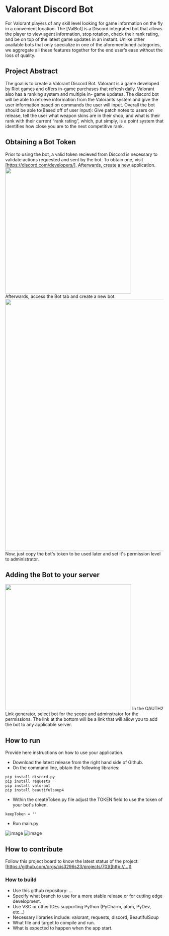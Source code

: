 # Valorant Discord Bot
For Valorant players of any skill level looking for game information on the fly in a convenient
location. The [ValBot] is a Discord integrated bot that allows the player to view agent
information, stop rotation, check their rank rating, and be on top of the latest game updates in an
instant. Unlike other available bots that only specialize in one of the aforementioned categories,
we aggregate all these features together for the end user’s ease without the loss of quality.

## Project Abstract
The goal is to create a Valorant Discord Bot. Valorant is a game developed by Riot games and
offers in-game purchases that refresh daily. Valorant also has a ranking system and multiple in-
game updates. The discord bot will be able to retrieve information from the Valorants system and
give the user information based on commands the user will input. Overall the bot should be able
to(Based off of user input): Give patch notes to users on release, tell the user what weapon skins
are in their shop, and what is their rank with their current “rank rating”, which, put simply, is a
point system that identifies how close you are to the next competitive rank.

## Obtaining a Bot Token
Prior to using the bot, a valid token recieved from Discord is necessary to validate actions requested and sent by the bot.
To obtain one, visit [https://discord.com/developers/]. Afterwards, create a new application.  
<img src="https://user-images.githubusercontent.com/97611396/230943000-27c6f01b-69e3-4cad-99e4-c800c4bba5e8.png" width="400" />  
Afterwards, access the Bot tab and create a new bot.
<img src="https://user-images.githubusercontent.com/97611396/230943920-048eb493-be13-49d9-af2f-668bdb30b1b9.png" width="800" />  
Now, just copy the bot's token to be used later and set it's permission level to administrator.

## Adding the Bot to your server
<img src="https://user-images.githubusercontent.com/97611396/231051226-27ee85ed-3805-4474-b6c2-406e6fe9d71e.png" width="400" />
In the OAUTH2 Link generator, select bot for the scope and adminstrator for the permissions. The link at the bottom will be a link that will allow you to add the bot to any applicable server.  

## How to run
Provide here instructions on how to use your application.   
- Download the latest release from the right hand side of Github.
- On the command line, obtain the following libraries: 
```
pip install discord.py
pip install requests
pip install valorant
pip install beautifulsoup4
```
- Within the createToken.py file adjust the TOKEN field to use the token of your bot's token.
```
keepToken = ''
```
- Run main.py

![image](https://user-images.githubusercontent.com/97611396/231052823-30e45265-fae1-4217-a3b6-76a109574b9d.png)
![image](https://user-images.githubusercontent.com/97611396/231052875-ba652d17-5cd9-49ca-9631-56796d5bf4e4.png)

## How to contribute
Follow this project board to know the latest status of the project: [https://github.com/orgs/cis3296s23/projects/70]([http://...])  

### How to build
- Use this github repository: ... 
- Specify what branch to use for a more stable release or for cutting edge development.  
- Use VSC or other IDEs supporting Python (PyCharm, atom, PyDev, etc...)
- Necessary libraries include: valorant, requests, discord, BeautifulSoup
- What file and target to compile and run. 
- What is expected to happen when the app start. 
